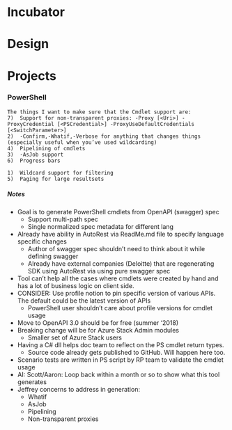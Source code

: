 # Incubator 

# Design

# Projects


### PowerShell
    The things I want to make sure that the Cmdlet support are:
    7)	Support for non-transparent proxies: -Proxy [<Uri>] -ProxyCredential [<PSCredential>] -ProxyUseDefaultCredentials [<SwitchParameter>]
    2)	-Confirm,-Whatif,-Verbose for anything that changes things (especially useful when you’ve used wildcarding)
    4)	Pipelining of cmdlets
    3)	-AsJob support 
    6)	Progress bars

    1)	Wildcard support for filtering
    5)	Paging for large resultsets
    
    
##### Notes
- Goal is to generate PowerShell cmdlets from OpenAPI (swagger) spec
  - Support multi-path spec
  - Single normalized spec metadata for different lang
- Already have ability in AutoRest via ReadMe.md file to specify language specific changes
  - Author of swagger spec shouldn’t need to think about it while defining swagger
  - Already have external companies (Deloitte) that are regenerating SDK using AutoRest via using pure swagger spec
- Tool can’t help all the cases where cmdlets were created by hand and has a lot of business logic on client side.
- CONSIDER: Use profile notion to pin specific version of various APIs. The default could be the latest version of APIs
  - PowerShell user shouldn’t care about profile versions for cmdlet usage
- Move to OpenAPI 3.0 should be for free (summer ‘2018)
- Breaking change will be for Azure Stack Admin modules
  - Smaller set of Azure Stack users
- Having a C# dll helps doc team to reflect on the PS cmdlet return types.
  - Source code already gets published to GitHub. Will happen here too.
- Scenario tests are written in PS script by RP team to validate the cmdlet usage
- AI: Scott/Aaron: Loop back within a month or so to show what this tool generates
- Jeffrey concerns to address in generation:
  - Whatif
  - AsJob
  - Pipelining
  - Non-transparent proxies
